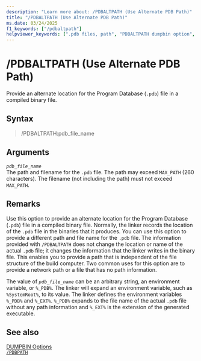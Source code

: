 ```yaml
---
description: "Learn more about: /PDBALTPATH (Use Alternate PDB Path)"
title: "/PDBALTPATH (Use Alternate PDB Path)"
ms.date: 03/24/2025
f1_keywords: ["/pdbaltpath"]
helpviewer_keywords: [".pdb files, path", "PDBALTPATH dumpbin option", "-PDBALTPATH dumpbin option", "/PDBALTPATH dumpbin option", "PDB files, path"]
---
```

# /PDBALTPATH (Use Alternate PDB Path)

Provide an alternate location for the Program Database (`.pdb`) file in a compiled binary file.

## Syntax

> /PDBALTPATH:pdb_file_name

## Arguments

*`pdb_file_name`*\
The path and filename for the `.pdb` file. The path may exceed `MAX_PATH` (260 characters). The filename (not including the path) must not exceed `MAX_PATH`.

## Remarks

Use this option to provide an alternate location for the Program Database (`.pdb`) file in a compiled binary file. Normally, the linker records the location of the `.pdb` file in the binaries that it produces. You can use this option to provide a different path and file name for the `.pdb` file. The information provided with `/PDBALTPATH` does not change the location or name of the actual `.pdb` file; it changes the information that the linker writes in the binary file. This enables you to provide a path that is independent of the file structure of the build computer. Two common uses for this option are to provide a network path or a file that has no path information.

The value of *`pdb_file_name`* can be an arbitrary string, an environment variable, or `%_PDB%`. The linker will expand an environment variable, such as `%SystemRoot%`, to its value. The linker defines the environment variables `%_PDB%` and `%_EXT%`. `%_PDB%` expands to the file name of the actual `.pdb` file without any path information and `%_EXT%` is the extension of the generated executable.

## See also

[DUMPBIN Options](dumpbin-options.md)\
[`/PDBPATH`](pdbpath.md)
